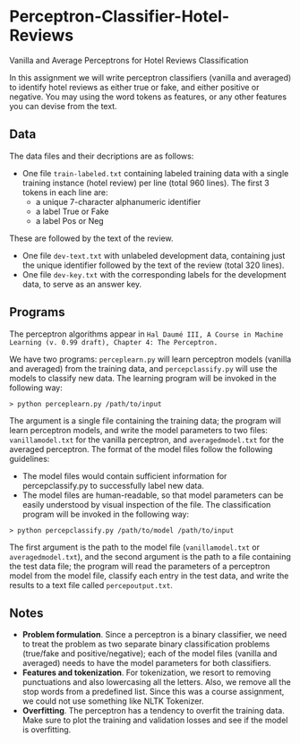 # Perceptron-Classifier-Hotel-Reviews
Vanilla and Average Perceptrons for Hotel Reviews Classification

In this assignment we will write perceptron classifiers (vanilla and averaged) to identify hotel reviews as either true or fake, and either positive or negative. 
You may using the word tokens as features, or any other features you can devise from the text. 

## Data
The data files and their decriptions are as follows:

* One file `train-labeled.txt` containing labeled training data with a single training instance (hotel review) per line (total 960 lines). 
The first 3 tokens in each line are:
  * a unique 7-character alphanumeric identifier
  * a label True or Fake
  * a label Pos or Neg

These are followed by the text of the review.
* One file `dev-text.txt` with unlabeled development data, containing just the unique identifier followed by the text of the review (total 320 lines).
* One file `dev-key.txt` with the corresponding labels for the development data, to serve as an answer key.

## Programs
The perceptron algorithms appear in `Hal Daumé III, A Course in Machine Learning (v. 0.99 draft), Chapter 4: The Perceptron.`

We have two programs: `perceplearn.py` will learn perceptron models (vanilla and averaged) from the training data, and `percepclassify.py` will use the models to classify new data. The learning program will be invoked in the following way:

```
> python perceplearn.py /path/to/input
```

The argument is a single file containing the training data; the program will learn perceptron models, and write the model parameters to two files: `vanillamodel.txt` for the vanilla perceptron, and `averagedmodel.txt` for the averaged perceptron. 
The format of the model files follow the following guidelines:

* The model files would contain sufficient information for percepclassify.py to successfully label new data.
* The model files are human-readable, so that model parameters can be easily understood by visual inspection of the file.
The classification program will be invoked in the following way:

```
> python percepclassify.py /path/to/model /path/to/input
```

The first argument is the path to the model file (`vanillamodel.txt` or `averagedmodel.txt`), 
and the second argument is the path to a file containing the test data file; 
the program will read the parameters of a perceptron model from the model file, 
classify each entry in the test data, and write the results to a text file called `percepoutput.txt`.

## Notes
* **Problem formulation**. Since a perceptron is a binary classifier, we need to treat the problem as two separate binary classification problems (true/fake and positive/negative); each of the model files (vanilla and averaged) needs to have the model parameters for both classifiers.
* **Features and tokenization**. For tokenization, we resort to removing punctuations and also lowercasing all the letters. Also, we remove all the stop words from a predefined list. Since this was a course assignment, we could not use something like NLTK Tokenizer.
* **Overfitting**. The perceptron has a tendency to overfit the training data. Make sure to plot the training and validation losses and see if the model is overfitting. 




